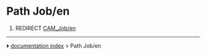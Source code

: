 # Path Job/en
1.  REDIRECT [CAM_Job/en](CAM_Job/en.md)



---
⏵ [documentation index](../README.md) > Path Job/en
